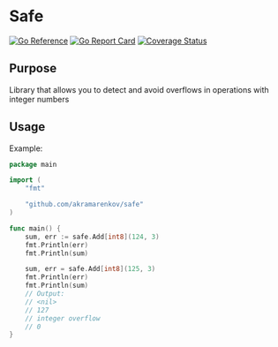 # Safe

[![Go Reference](https://pkg.go.dev/badge/github.com/akramarenkov/safe.svg)](https://pkg.go.dev/github.com/akramarenkov/safe)
[![Go Report Card](https://goreportcard.com/badge/github.com/akramarenkov/safe)](https://goreportcard.com/report/github.com/akramarenkov/safe)
[![Coverage Status](https://coveralls.io/repos/github/akramarenkov/safe/badge.svg)](https://coveralls.io/github/akramarenkov/safe)

## Purpose

Library that allows you to detect and avoid overflows in operations with integer numbers

## Usage

Example:

```go
package main

import (
    "fmt"

    "github.com/akramarenkov/safe"
)

func main() {
    sum, err := safe.Add[int8](124, 3)
    fmt.Println(err)
    fmt.Println(sum)

    sum, err = safe.Add[int8](125, 3)
    fmt.Println(err)
    fmt.Println(sum)
    // Output:
    // <nil>
    // 127
    // integer overflow
    // 0
}
```
